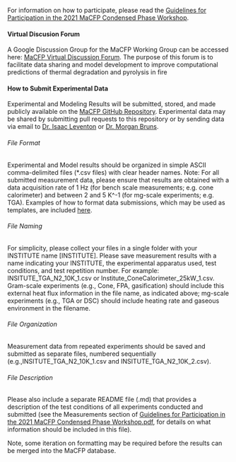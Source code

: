  For information on how to participate, please read the [Guidelines for Participation in the 2021 MaCFP Condensed Phase Workshop](https://iafss.org/wp-content/uploads/GuidelinesforParticipation_v1.3.pdf).

#### Virtual Discusion Forum
A Google Discussion Group for the MaCFP Working Group can be accessed here: [MaCFP Virtual Discussion Forum](https://groups.google.com/g/macfp-discussions/). The purpose of this forum is to facilitate data sharing and model development to improve computational predictions of thermal degradation and pyrolysis in fire

#### How to Submit Experimental Data

Experimental and Modeling Results will be submitted, stored, and made publicly available on the [MaCFP GitHub Repository](https://github.com/MaCFP/matl-db/tree/master/Non-charring/PMMA). Experimental data may be shared by submitting pull requests to this repository or by sending data via email to [Dr. Isaac Leventon](mailto:Isaac.Leventon@NIST.gov) or [Dr. Morgan Bruns](mailto:mbruns@stmarytx.edu).

###### File Format 
Experimental and Model results should be organized in simple ASCII comma-delimited files (*.csv files) with clear header names.  Note: For all submitted measurement data, please ensure that results are obtained with a data acquisition rate of 1 Hz (for bench scale measurements; e.g. cone calorimeter) and between 2 and 5 K^-1 (for mg-scale experiments; e.g. TGA). Examples of how to format data submissions, which may be used as templates, are included [here](https://github.com/MaCFP/matl-db/tree/master/Non-charring/PMMA).

###### File Naming
For simplicity, please collect your files in a single folder with your INSTITUTE name [INSTITUTE]. Please save measurement results with a name indicating your INSTITUTE, the experimental apparatus used, test conditions, and test repetition number. For example: INSITUTE\_TGA\_N2\_10K\_1.csv or Institute\_ConeCalorimeter\_25kW\_1.csv.  Gram-scale experiments (e.g., Cone, FPA, gasification) should include this external heat flux information in the file name, as indicated above; mg-scale experiments (e.g., TGA or DSC) should include heating rate and gaseous environment in the filename.



###### File Organization
Measurement data from repeated experiments should be saved and submitted as separate files, numbered sequentially (e.g.,INSITUTE\_TGA\_N2\_10K\_1.csv and INSITUTE\_TGA\_N2\_10K\_2.csv). 


###### File Description
Please also include a separate README file (.md) that provides a description of the test conditions of all experiments conducted and submitted (see the Measurements section of [Guidelines for Participation in the
2021 MaCFP Condensed Phase Workshop.pdf](https://iafss.org/wp-content/uploads/GuidelinesforParticipation_v1.3.pdf), for details on what information should be included in this file).   

Note, some iteration on formatting may be required before the results can be merged into the MaCFP database.

